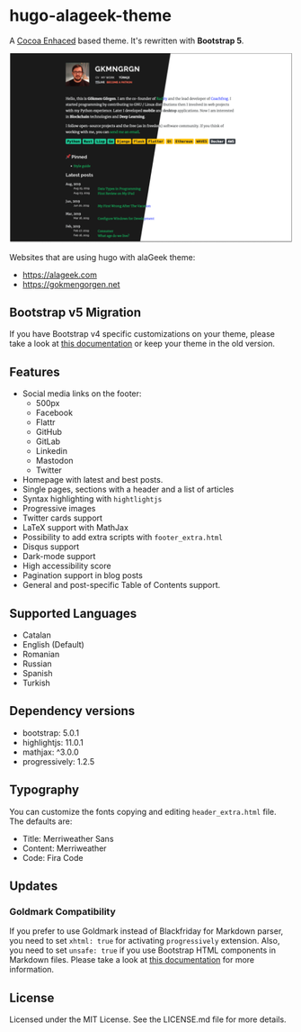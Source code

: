 # hugo-alageek-theme

A [Cocoa Enhaced](https://github.com/mtn/cocoa-eh-hugo-theme) based theme. It's rewritten with **Bootstrap 5**.

![](/images/screenshot.png)

Websites that are using hugo with alaGeek theme:

* https://alageek.com
* https://gokmengorgen.net


## Bootstrap v5 Migration

If you have Bootstrap v4 specific customizations on your theme, please
take a look at [this documentation](https://getbootstrap.com/docs/5.0/migration/)
or keep your theme in the old version.


## Features

* Social media links on the footer:
    - 500px
    - Facebook
    - Flattr
    - GitHub
    - GitLab
    - Linkedin
    - Mastodon
    - Twitter
* Homepage with latest and best posts.
* Single pages, sections with a header and a list of articles
* Syntax highlighting with `hightlightjs`
* Progressive images
* Twitter cards support
* LaTeX support with MathJax
* Possibility to add extra scripts with `footer_extra.html`
* Disqus support
* Dark-mode support
* High accessibility score
* Pagination support in blog posts
* General and post-specific Table of Contents support.


## Supported Languages

* Catalan
* English (Default)
* Romanian
* Russian
* Spanish
* Turkish


## Dependency versions

* bootstrap: 5.0.1
* highlightjs: 11.0.1
* mathjax: ^3.0.0
* progressively: 1.2.5


## Typography

You can customize the fonts copying and editing `header_extra.html`
file. The defaults are:

* Title: Merriweather Sans
* Content: Merriweather
* Code: Fira Code


## Updates

### Goldmark Compatibility

If you prefer to use Goldmark instead of Blackfriday for Markdown parser, you
need to set `xhtml: true` for activating `progressively` extension. Also, you
need to set `unsafe: true` if you use Bootstrap HTML components in Markdown
files. Please take a look at [this
documentation](https://gohugo.io/getting-started/configuration-markup/) for more
information.


## License

Licensed under the MIT License. See the LICENSE.md file for more details.
